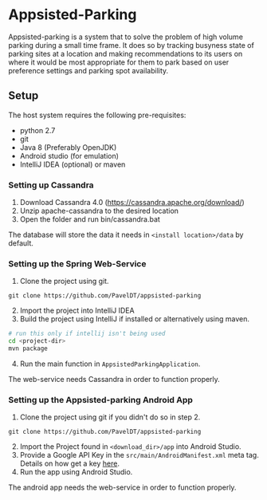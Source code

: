 # Appsisted-Parking

Appsisted-parking is a system that to solve the problem of high volume parking during a small time frame. It does so by tracking busyness state of parking sites at a location and making recommendations to its users on where it would be most appropriate for them to park based on user preference settings and parking spot availability.

## Setup

The host system requires the following pre-requisites:
- python 2.7
- git
- Java 8 (Preferably OpenJDK)
- Android studio (for emulation)
- IntelliJ IDEA (optional) or maven

### Setting up Cassandra

1. Download Cassandra 4.0 (https://cassandra.apache.org/download/)
2. Unzip apache-cassandra to the desired location
3. Open the folder and run bin/cassandra.bat

The database will store the data it needs in `<install location>/data` by default.

### Setting up the Spring Web-Service

1. Clone the project using git.
```
git clone https://github.com/PavelDT/appsisted-parking
```
2. Import the project into IntelliJ IDEA
3. Build the project using IntelliJ if installed or alternatively using maven.
```bash
# run this only if intellij isn't being used
cd <project-dir>
mvn package
```
4. Run the main function in `AppsistedParkingApplication`.

The web-service needs Cassandra in order to function properly.

### Setting up the Appsisted-parking Android App
1. Clone the project using git if you didn't do so in step 2.
```
git clone https://github.com/PavelDT/appsisted-parking
```
2. Import the Project found in `<download_dir>/app` into Android Studio.
3. Provide a Google API Key in the `src/main/AndroidManifest.xml` meta tag. Details on how get a key [here](https://developers.google.com/maps/documentation/embed/get-api-key).
4. Run the app using Android Studio.

The android app needs the web-service in order to function properly.

